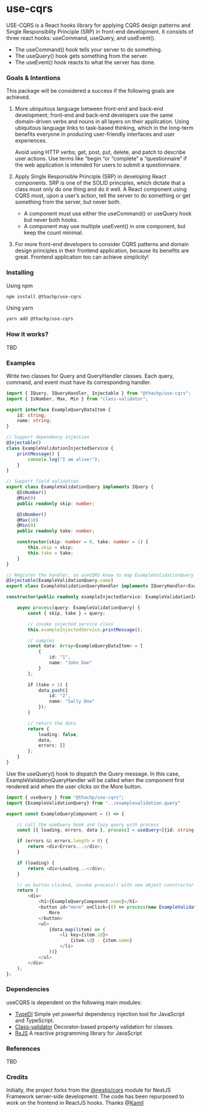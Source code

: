 # use-cqrs
USE-CQRS is a React hooks library for applying CQRS design patterns and Single Responsiblity Principle (SRP) in front-end development. It consists of three react hooks: useCommand, useQuery, and useEvent(). 

- The useCommand() hook tells your server to do something.  
- The useQuery() hook gets something from the server.  
- The useEvent() hook reacts to what the server has done.

### Goals & Intentions
This package will be considered a success if the following goals are achieved.  

1. More ubiquitous language between front-end and back-end development; front-end and back-end developers use the same domain-driven verbs and nouns in all layers on their application. Using ubiquitous language links to task-based thinking, which in the long-term benefits everyone in producing user-friendly interfaces and user experiences. 

    Avoid using HTTP verbs; get, post, put, delete, and patch to describe user actions. Use terms like “begin “or “complete” a “questionnaire“ if the web application is intended for users to submit a questionnaire.

2. Apply Single Responsible Principle (SRP) in developing React components. SRP is one of the SOLID principles, which dictate that a class must only do one thing and do it well.   A React component using CQRS must, upon a user’s action, tell the server to do something or get something from the server, but never both. 
  
     - A component must use either the useCommand() or useQuery hook but never both hooks.  
     - A component may use multiple useEvent() in one component, but keep the count minimal.

3. For more front-end developers to consider CQRS patterns and domain design principles in their frontend application, because its benefits are great.  Frontend application too can achieve simplicity!

### Installing

Using npm
```bash
npm install @thachp/use-cqrs
```

Using yarn
```bash
yarn add @thachp/use-cqrs
```


### How it works?
TBD


### Examples

Write two classes for Query and QueryHandler classes. Each query, command, and event must have its corresponding handler.

```typescript
import { IQuery, IQueryHandler, Injectable } from "@thachp/use-cqrs";
import { IsNumber, Max, Min } from "class-validator";

export interface ExampleQueryDataItem {
    id: string;
    name: string;
}

// Support dependency injection
@Injectable()
class ExampleValidationInjectedService {
    printMessage() {
        console.log("I am alive!");
    }
}

// Support field validation
export class ExampleValidationQuery implements IQuery {
    @IsNumber()
    @Min(0)
    public readonly skip: number;

    @IsNumber()
    @Max(10)
    @Min(0)
    public readonly take: number;

    constructor(skip: number = 0, take: number = 1) {
        this.skip = skip;
        this.take = take;
    }
}

// Register the handler, so useCQRS know to map ExampleValidationQuery to ExampleValidationQueryHandler
@Injectable(ExampleValidationQuery.name)
export class ExampleValidationQueryHandler implements IQueryHandler<ExampleValidationQuery> {

constructor(public readonly exampleInjectedService: ExampleValidationInjectedService) {}

    async process(query: ExampleValidationQuery) {
        const { skip, take } = query;

        // invoke injected service class
        this.exampleInjectedService.printMessage();

        // samples
        const data: Array<ExampleQueryDataItem> = [
            {
                id: "1",
                name: "John Doe"
            }
        ];

        if (take > 1) {
            data.push({
                id: "2",
                name: "Sally Doe"
            });
        }

        // return the data
        return {
            loading: false,
            data,
            errors: []
        };
    }
}
```


Use the useQuery() hook to dispatch the Query message. 
In this case, ExampleValidationQueryHandler will be called when the component first rendered and when the user clicks on the More button.

```typescript
import { useQuery } from "@thachp/use-cqrs";
import {ExampleValidationQuery} from "../examplevalidation.query"

export const ExampleQueryComponent = () => {

    // call the useQuery hook and lazy query with process
    const [{ loading, errors, data }, process] = useQuery<[{id: string, name: string}], any>(new ExampleValidationQuery(0, 1));

    if (errors && errors.length > 0) {
        return <div>Errors...</div>;
    }

    if (loading) {
        return <div>Loading...</div>;
    }

    // on button clicked, invoke process() with new object constructor values
    return (
        <div>
            <h1>{ExampleQueryComponent.name}</h1>
            <button id="more" onClick={() => process(new ExampleValidationQuery(0, 2))}>
                More
            </button>
            <ul>
                {data.map((item) => (
                    <li key={item.id}>
                        {item.id} - {item.name}
                    </li>
                ))}
            </ul>
        </div>
    );
};
```

### Dependencies
useCQRS is dependent on the following main modules:

- [TypeDI](https://github.com/typestack/typedi) Simple yet powerful dependency injection tool for JavaScript and TypeScript.
- [Class-validator](https://github.com/typestack/class-validator) Decorator-based property validation for classes.
- [RxJS](https://github.com/ReactiveX/rxjs) A reactive programming library for JavaScript

### References
TBD

### Credits
Initially, the project forks from the [@nestjs/cqrs](https://github.com/nestjs/cqrs) module for NestJS Framework server-side development. The code has been repurposed to work on the frontend in ReactJS hooks.
Thanks @[Kamil](https://github.com/kamilmysliwiec)

